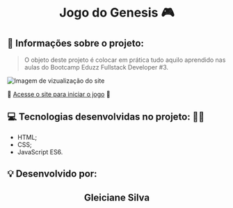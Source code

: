 <h1 align="center"> Jogo do Genesis 🎮 </h1>

## 💬 Informações sobre o projeto:

> O objeto deste projeto é colocar em prática tudo aquilo aprendido nas aulas do Bootcamp Eduzz Fullstack Developer #3.

<img src="https://gleicianesilva.github.io/jogo-do-genesis/" alt="Imagem de vizualização do site">


🚀 [Acesse o site para iniciar o jogo](https://gleicianesilva.github.io/jogo-do-genesis/) 🚀 


## 💻 Tecnologias desenvolvidas no projeto: 👨‍💻

- HTML;
- CSS;
- JavaScript ES6.



## 💡 Desenvolvido por:

<h2 align="center">Gleiciane Silva</h2>


